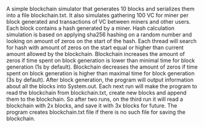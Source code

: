 A simple blockchain simulator that generates 10 blocks and serializes them into a file blockchain.txt.
It also simulates gathering 100 VC for miner per block generated and transactions of VC between miners and other users.
Each block contains a hash generated by a miner.
Hash calculation simulation is based on applying sha256 hashing on a random number and looking on amount of zeros on the start of the hash.
Each thread will search for hash with amount of zeros on the start equal or higher than current amount allowed by the blockchain.
Blockchain increases the amount of zeros if time spent on block generation is lower than minimal time for block generation (1s by default).
Blockchain decreases the amount of zeros if time spent on block generation is higher than maximal time for block generation (3s by default).
After block generation, the program will output information about all the blocks into System.out.
Each next run will make the program to read the blockchain from blockchain.txt, create new blocks and append them to the blockchain.
So after two runs, on the third run it will read a blockchain with 2x blocks, and save it with 3x blocks for future.
The program creates blockchain.txt file if there is no such file for saving the blockchain.
